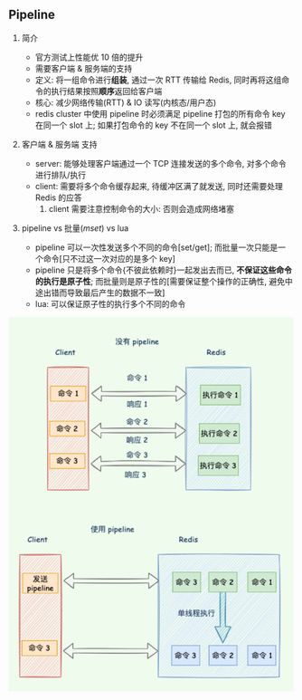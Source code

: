 ## Pipeline

1. 简介

   - 官方测试上性能优 10 倍的提升
   - 需要客户端 & 服务端的支持
   - 定义: 将一组命令进行**组装**, 通过一次 RTT 传输给 Redis, 同时再将这组命令的执行结果按照**顺序**返回给客户端
   - 核心: 减少网络传输(RTT) & IO 读写(内核态/用户态)
   - redis cluster 中使用 pipeline 时必须满足 pipeline 打包的所有命令 key 在同一个 slot 上; 如果打包命令的 key 不在同一个 slot 上, 就会报错

2. 客户端 & 服务端 支持

   - server: 能够处理客户端通过一个 TCP 连接发送的多个命令, 对多个命令进行排队/执行
   - client: 需要将多个命令缓存起来, 待缓冲区满了就发送, 同时还需要处理 Redis 的应答
     1. client 需要注意控制命令的大小: 否则会造成网络堵塞

3. pipeline vs 批量(_mset_) vs lua

   - pipeline 可以一次性发送多个不同的命令[set/get]; 而批量一次只能是一个命令[只不过这一次对应的是多个 key]
   - pipeline 只是将多个命令{不彼此依赖时}一起发出去而已, **不保证这些命令的执行是原子性**; 而批量则是原子性的[需要保证整个操作的正确性, 避免中途出错而导致最后产生的数据不一致]
   - lua: 可以保证原子性的执行多个不同的命令

![avatar](/static/image/redis/redis-pipeline.png)
